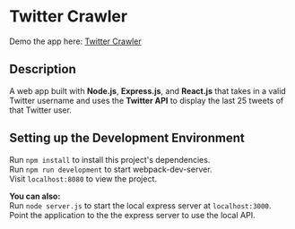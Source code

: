 # Twitter Crawler

Demo the app here: [Twitter Crawler](http://jeffrey-twitter-crawler.herokuapp.com/ "Twitter Crawler")

## Description
A web app built with **Node.js**, **Express.js**, and **React.js** that takes in a valid Twitter username and uses the **Twitter API** to display the last 25 tweets of that Twitter user.

## Setting up the Development Environment

Run `npm install` to install this project's dependencies.  
Run `npm run development` to start webpack-dev-server.  
Visit `localhost:8080` to view the project.

**You can also:**  
Run `node server.js` to start the local express server at `localhost:3000`.  
Point the application to the the express server to use the local API.  
